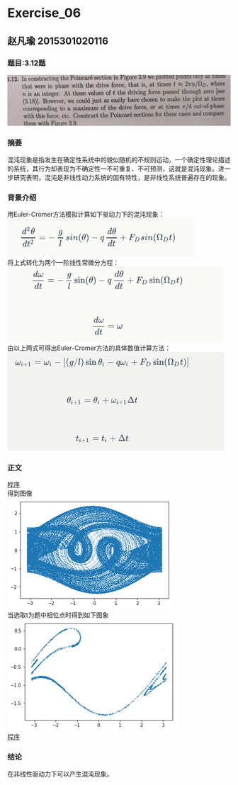 # Exercise_06
## 赵凡瑜  2015301020116
### 题目:3.12题
![](https://github.com/ZhaoFanYu/computational_physics_2015301020116/blob/master/题目.png)
### 摘要
混沌现象是指发生在确定性系统中的貌似随机的不规则运动，一个确定性理论描述的系统，其行为却表现为不确定性一不可重复、不可预测，这就是混沌现象。进一步研究表明，混沌是非线性动力系统的固有特性，是非线性系统普遍存在的现象。
### 背景介绍
用Euler-Cromer方法模拟计算如下驱动力下的混沌现象：   
![](https://github.com/ZhaoFanYu/computational_physics_2015301020116/blob/master/公式1.png)    
将上式转化为两个一阶线性常微分方程：     
![](https://github.com/ZhaoFanYu/computational_physics_2015301020116/blob/master/公式2.png)    
由以上两式可得出Euler-Cromer方法的具体数值计算方法：    
![](https://github.com/ZhaoFanYu/computational_physics_2015301020116/blob/master/公式3.png)    
### 正文
[程序](https://github.com/ZhaoFanYu/computational_physics_2015301020116/blob/master/py_1.md)    
得到图像    
![](https://github.com/ZhaoFanYu/computational_physics_2015301020116/blob/master/图像1.png)   
当选取t为题中相位点时得到如下图象   
![](https://github.com/ZhaoFanYu/computational_physics_2015301020116/blob/master/图像2.png)   
[程序](https://github.com/ZhaoFanYu/computational_physics_2015301020116/blob/master/公式2.png)    
### 结论
在非线性驱动力下可以产生混沌现象。
